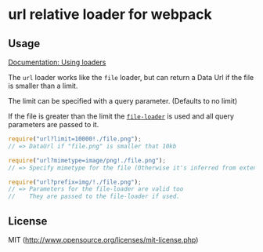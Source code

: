 # url relative loader for webpack

## Usage

[Documentation: Using loaders](http://webpack.github.io/docs/using-loaders.html)

The `url` loader works like the `file` loader, but can return a Data Url if the file is smaller than a limit.

The limit can be specified with a query parameter. (Defaults to no limit)

If the file is greater than the limit the [`file-loader`](https://github.com/webpack/file-loader) is used and all query parameters are passed to it.

``` javascript
require("url?limit=10000!./file.png");
// => DataUrl if "file.png" is smaller that 10kb

require("url?mimetype=image/png!./file.png");
// => Specify mimetype for the file (Otherwise it's inferred from extension.)

require("url?prefix=img/!./file.png");
// => Parameters for the file-loader are valid too
//    They are passed to the file-loader if used.
```

## License

MIT (http://www.opensource.org/licenses/mit-license.php)
